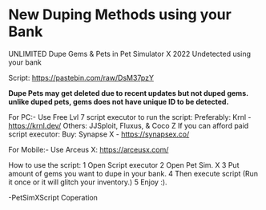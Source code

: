 # New Duping Methods using your Bank
UNLIMITED Dupe Gems &amp; Pets in Pet Simulator X 2022 Undetected using your bank

Script:
https://pastebin.com/raw/DsM37pzY

**Dupe Pets may get deleted due to recent updates but not duped gems. unlike duped pets, gems does not have unique ID to be detected.**

For PC:-
Use Free Lvl 7 script executor to run the script:
Preferably: Krnl - https://krnl.dev/
Others: JJSploit, Fluxus, & Coco Z
If you can afford paid script executor:
Buy: Synapse X - https://synapsex.co/

For Mobile:-
Use Arceus X: https://arceusx.com/

How to use the script:
1 Open Script executor 
2 Open Pet Sim. X
3 Put amount of gems you want to dupe in your bank.
4 Then execute script (Run it once or it will glitch your inventory.)
5 Enjoy :).

-PetSimXScript Coperation 
